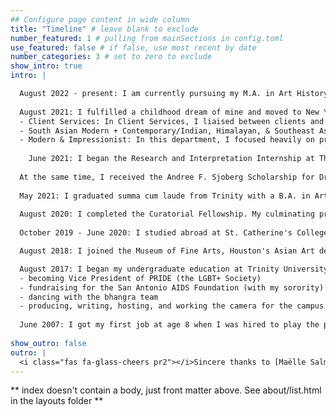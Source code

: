 ```yaml
---
## Configure page content in wide column
title: "Timeline" # leave blank to exclude
number_featured: 1 # pulling from mainSections in config.toml
use_featured: false # if false, use most recent by date
number_categories: 3 # set to zero to exclude
show_intro: true
intro: |

  August 2022 - present: I am currently pursuing my M.A. in Art History at the University of Texas, Austin. After receiving the Foreign Language and Area Studies (FLAS) Fellowship in Kannada, I decided to leave Christie's and return to Austin to pursue my M.A. in Art History. The FLAS Fellowship funds my Master's degree and pays me a stipend so I can take intensive language and area studies classes. At UT, I have learned so much from South Asian Area Studies alongside my art history coursework. You can learn more about my current research as a graduate student [here!](https://www.avanisastry.com/research/)
  
  August 2021: I fulfilled a childhood dream of mine and moved to New York City! Growing up, I loved watching 30 Rock and dreamed of being a writer and creative like Liz Lemon. Now, I was being paid to write about and work with art at my new job at 20 Rockefeller Plaza: Christie's. As a Graduate Trainee at Christie's, I was part of a cohort of six recent graduates (two in NYC, two in London, two in Hong Kong) selected to rotate between departments, learn about the business, and eventually transition into full-time roles in a specialist department. At Christie's I worked in the following:
  - Client Services: In Client Services, I liaised between clients and numerous Christie's departments, coordinating specialist evaluations, maintaining client and object databases, and registering people for auctions. 
  - South Asian Modern + Contemporary/Indian, Himalayan, & Southeast Asian Art: In this department (which spans both historic and modern South/Southeast Asian art), I worked in both an administrative and research capacity, communicaating with clients and other specialists, researching incoming property, processing books for the internal library, assisting with condition reports, and my favorite part - writing lot essays. One major highlight was working on the [Mahinder and Sharad Tak Collection](https://www.christies.com/features/The-Visionary-Collection-of-Mahinder-and-Sharad-Tak-12082-7.aspx) sale, seeing the project from initial proposal, to learning about the amazing artworks in the collection, to the final record-breaking auction. 
  - Modern & Impressionist: In this department, I focused heavily on provenance research while continuing to provide object research, administrative support, and contribute lot essays to upcoming sales. I really enjoyed learning more about European art and discovered a new favorite artist, Odilon Redon, [who actually depicted Hindu mythology in his work](https://www.artic.edu/artworks/80594/sita). 
  
    June 2021: I began the Research and Interpretation Internship at The Whitney Museum of American Art. During my internship, I produced research guides on then-upcoming exhibitions about Jasper Johns and My Barbarian, wrote and edited audio guide stops, worked on a research project analyzing docent pay structures at different American museum, and completed numerous other tasks (such as archiving exhibition materials, editing object labels, and more). 
  
  At the same time, I received the Andree F. Sjoberg Scholarship for Dravidian Studies, a full-tuition scholarship to attend the [South Asia Summer Language Institute](https://liberalarts.utexas.edu/southasia/language-program/) at UT Austin. With this scholarship, I completed First-Year Kannada I and II as summer intensive classes. Commonly spoken in Karnataka, India, Kannada is my family's mother tongue and I was excited to formally study it. Completing a language intensive, working full-time, and preparing for my big post-grad move took a lot of work, but it was absolutely worth it! 
  
  May 2021: I graduated summa cum laude from Trinity with a B.A. in Art History (Honors) and a Minor in History. I wrote my honors thesis about British photographer Mahtab Husain - you can learn more about that project [here](/undergraduate-thesis). 
  
  August 2020: I completed the Curatorial Fellowship. My culminating project consisted of two curatorial projects, Synthetic Anatomies and Capturing the Subcontinent, which you can learn more about [here](/curatorial/). 
  
  October 2019 - June 2020: I studied abroad at St. Catherine's College (often called Catz) at the University of Oxford. I learned so much from the radically different educational system, which focused on centered, in-depth tutorials where I was often the only student. I took personalized, intensive classes on Chinese, South Asian, Egyptian, and Roman art. I also worked in Catz's dining hall and on the stage crew for my college's drama society. 

  August 2018: I joined the Museum of Fine Arts, Houston's Asian Art department as a Mellon Undergraduate Curatorial Fellow. I researched the permanent collection, wrote acquisition reports and labels, assisted with fundraising opportunities, and gave public tours. 

  August 2017: I began my undergraduate education at Trinity University in San Antonio. I had so much fun in college trying new things. Some highlights include: 
  - becoming Vice President of PRIDE (the LGBT+ Society)
  - fundraising for the San Antonio AIDS Foundation (with my sorority) and the San Antonio Children's Hospital (through Dance Marathon)
  - dancing with the bhangra team 
  - producing, writing, hosting, and working the camera for the campus TV station 
  
  June 2007: I got my first job at age 8 when I was hired to play the physical manifestation of Jesus Christ's consciousness in an unorthodox staging of <i>Jesus Christ Superstar</i> at Zach Scott Theater. I have been working in the arts ever since! 
  
show_outro: false
outro: |
  <i class="fas fa-glass-cheers pr2"></i>Sincere thanks to [Maëlle Salmon](https://masalmon.eu/) for her help naming this Hugo theme!
---
```


** index doesn't contain a body, just front matter above.
See about/list.html in the layouts folder **